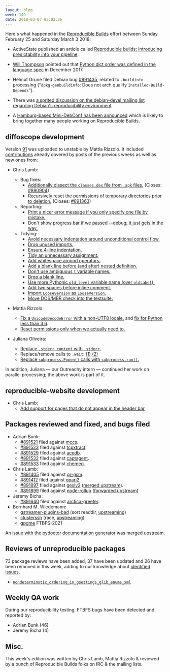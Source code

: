 ```yaml
---
layout: blog
week: 149
date: 2018-03-07 03:03:26
---
```


Here's what happened in the [Reproducible Builds](https://reproducible-builds.org) effort between Sunday February 25 and Saturday March 3 2018:

 * ActiveState published an article called [Reproducible builds: Introducing predictability into your pipeline](https://www.activestate.com/blog/2018/03/reproducible-builds-introducing-predictability-your-pipeline).

 * [Will Thompson](https://willthompson.co.uk/) pointed out that [Python dict order was defined in the language spec](https://mail.python.org/pipermail/python-dev/2017-December/151283.html) in December 2017.

 * Helmut Grune filed Debian bug [#891435](https://bugs.debian.org/891435), related to `.buildinfo` processing ("`dpkg-genbuildinfo`: Does not arch qualify `Installed-Build-Depends`").

 * There was [a sprited discussion on the debian-devel mailing list regarding Debian's reproducibility environment](https://lists.debian.org/debian-devel/2018/03/threads.html#00036)

 * A [Hamburg-based Mini-DebConf has been announced](https://lists.debian.org/debian-devel-announce/2018/02/msg00003.html) which is likely to bring together many people working on Reproducible Builds.

diffoscope development
----------------------

Version [91](https://tracker.debian.org/news/937141) was uploaded to unstable by Mattia Rizzolo.
It included [contributions](https://anonscm.debian.org/git/reproducible/diffoscope.git/log/?h=91)
already covered by posts of the previous weeks as well as new ones from:

- Chris Lamb:
    - Bug fixes:
        - [Additionally dissect the `classes.dex` file from `.apk` files.](https://anonscm.debian.org/git/reproducible/diffoscope.git/commit/?id=b692cbd) (Closes: [#890904](https://bugs.debian.org/890904))
        - [Recursively reset the permissions of temporary directories prior to deletion.](https://anonscm.debian.org/git/reproducible/diffoscope.git/commit/?id=7345efa) (Closes: [#891363](https://bugs.debian.org/891363))
    - Reporting:
        - [Print a nicer error message if you only specify one file by mistake.](https://anonscm.debian.org/git/reproducible/diffoscope.git/commit/?id=5541c76)
        - [Don't show progress bar if we passed --debug; it just gets in the way.](https://anonscm.debian.org/git/reproducible/diffoscope.git/commit/?id=c38d7ec)
    - Tidying:
        - [Avoid necessary indentation around unconditional control flow.](https://anonscm.debian.org/git/reproducible/diffoscope.git/commit/?id=c1d2d18)
        - [Drop unused imports.](https://anonscm.debian.org/git/reproducible/diffoscope.git/commit/?id=010fd51)
        - [Ensure 4-line indentation.](https://anonscm.debian.org/git/reproducible/diffoscope.git/commit/?id=e580d20)
        - [Tidy an unnecessary assignment.](https://anonscm.debian.org/git/reproducible/diffoscope.git/commit/?id=60b5768)
        - [Add whitespace around operators.](https://anonscm.debian.org/git/reproducible/diffoscope.git/commit/?id=e813b51)
        - [Add a blank line before (and after) nested definition.](https://anonscm.debian.org/git/reproducible/diffoscope.git/commit/?id=a5f4486)
        - [Don't use ambiguous `l` variable names.](https://anonscm.debian.org/git/reproducible/diffoscope.git/commit/?id=bac56a5)
        - [Drop a blank line.](https://anonscm.debian.org/git/reproducible/diffoscope.git/commit/?id=39bd9ea)
        - [Use more Pythonic `old_level` variable name (over `oldLabel`).](https://anonscm.debian.org/git/reproducible/diffoscope.git/commit/?id=e37c629)
        - [Add two spaces before inline comment.](https://anonscm.debian.org/git/reproducible/diffoscope.git/commit/?id=33a6e70)
        - [Import `LooseVersion` as `LooseVersion`.](https://anonscm.debian.org/git/reproducible/diffoscope.git/commit/?id=b35c2cc)
        - [Move DOS/MBR check into the testsuite.](https://anonscm.debian.org/git/reproducible/diffoscope.git/commit/?id=e41abe0)

- Mattia Rizzolo:
    - [Fix a `UnicodeDecodeError` with a non-UTF8 locale.](https://anonscm.debian.org/git/reproducible/diffoscope.git/commit/?id=7b8998e) and [fix for Python less than 3.6](https://anonscm.debian.org/git/reproducible/diffoscope.git/commit/?id=686f3af).
    - [Reset permissions only when we actually need to.](https://anonscm.debian.org/git/reproducible/diffoscope.git/commit/?id=99c0a78)

- Juliana Oliveira:
    - [Replace `.stderr_content` with `.stderr`.](https://anonscm.debian.org/git/reproducible/diffoscope.git/commit/?id=997a5f6)
    - Replace/remove calls to `.wait`: [(1)](https://anonscm.debian.org/git/reproducible/diffoscope.git/commit/?id=5d57eca) [(2)](https://anonscm.debian.org/git/reproducible/diffoscope.git/commit/?id=26db582)
    - [Replace `subprocess.Popen()` calls with `subprocess.run()`.](https://anonscm.debian.org/git/reproducible/diffoscope.git/commit/?id=f93fb4c)

In addition, Juliana — our Outreachy intern — continued her work on parallel processing; the above work is part of it.

reproducible-website development
--------------------------------

- Chris Lamb:
    - [Add support for pages that do not appear in the header bar](https://anonscm.debian.org/git/reproducible/reproducible-website.git/commit/?id=b00b1e3)

Packages reviewed and fixed, and bugs filed
-------------------------------------------

* Adrian Bunk:
    * [#891521](https://bugs.debian.org/891521) filed against [mccs](https://tracker.debian.org/pkg/mccs).
    * [#891523](https://bugs.debian.org/891523) filed against [tcpxtract](https://tracker.debian.org/pkg/tcpxtract).
    * [#891529](https://bugs.debian.org/891529) filed against [acedb](https://tracker.debian.org/pkg/acedb).
    * [#891532](https://bugs.debian.org/891532) filed against [captagent](https://tracker.debian.org/pkg/captagent).
    * [#891533](https://bugs.debian.org/891533) filed against [chemeq](https://tracker.debian.org/pkg/chemeq).
* Chris Lamb:
    * [#891405](https://bugs.debian.org/891405) filed against [gr-gsm](https://tracker.debian.org/pkg/gr-gsm).
    * [#891412](https://bugs.debian.org/891412) filed against [opari2](https://tracker.debian.org/pkg/opari2).
    * [#891897](https://bugs.debian.org/891897) filed against [gexiv2](https://tracker.debian.org/pkg/gexiv2) ([merged upstream](https://bugzilla.gnome.org/show_bug.cgi?id=793984)).
    * [#891899](https://bugs.debian.org/891899) filed against [node-rollup](https://tracker.debian.org/pkg/node-rollup) ([forwarded upstream](https://github.com/rollup/rollup/pull/2024))
* Jeremy Bicha:
    * [#891640](https://bugs.debian.org/891640) filed against [arctica-greeter](https://tracker.debian.org/pkg/arctica-greeter).
* Bernhard M. Wiedemann:
    * [gstreamer-plugins-bad](https://build.opensuse.org/request/show/582064) (sort readdir, [upstreaming](https://bugzilla.gnome.org/show_bug.cgi?id=794069))
    * [clusterssh](https://build.opensuse.org/request/show/582197) (race, [upstreaming](https://sourceforge.net/p/clusterssh/support-requests/55/))
    * [gpgme](https://dev.gnupg.org/T3815) FTBFS-2021

An [issue with the pydoctor documentation generator](https://github.com/twisted/pydoctor/pull/146#issuecomment-351221274) was merged upstream.

Reviews of unreproducible packages
----------------------------------

73 package reviews have been added, 37 have been updated and 26 have been removed in this week,
adding to our knowledge about [identified issues](https://tests.reproducible-builds.org/debian/index_issues.html).

* [`nondeterminstic_ordering_in_gsettings_glib_enums_xml`](https://anonscm.debian.org/git/reproducible/notes.git/commit/?id=3a37e745)

Weekly QA work
--------------

During our reproducibility testing, FTBFS bugs have been detected and reported by:

 - Adrian Bunk (46)
 - Jeremy Bicha (4)

Misc.
-----

This week's edition was written by Chris Lamb, Mattia Rizzolo & reviewed by a bunch of Reproducible Builds folks on IRC & the mailing lists.
